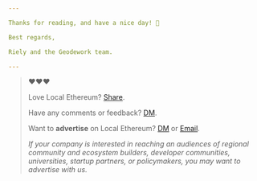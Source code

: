 ```yaml
---

Thanks for reading, and have a nice day! 🌸

Best regards,

Riely and the Geodework team.

---
```


> ❤️❤️❤️
>
> Love Local Ethereum? [Share](https://geodework.beehiiv.com/subscribe).
>
> Have any comments or feedback? [DM](http://t.me/rielychen).
>
> Want to **advertise** on Local Ethereum? [DM](http://t.me/rielychen) or [Email](mailto:hello@geodework.com).
>
> _If your company is interested in reaching an audiences of regional community and ecosystem builders, developer communities, universities, startup partners, or policymakers, you may want to advertise with us._ 